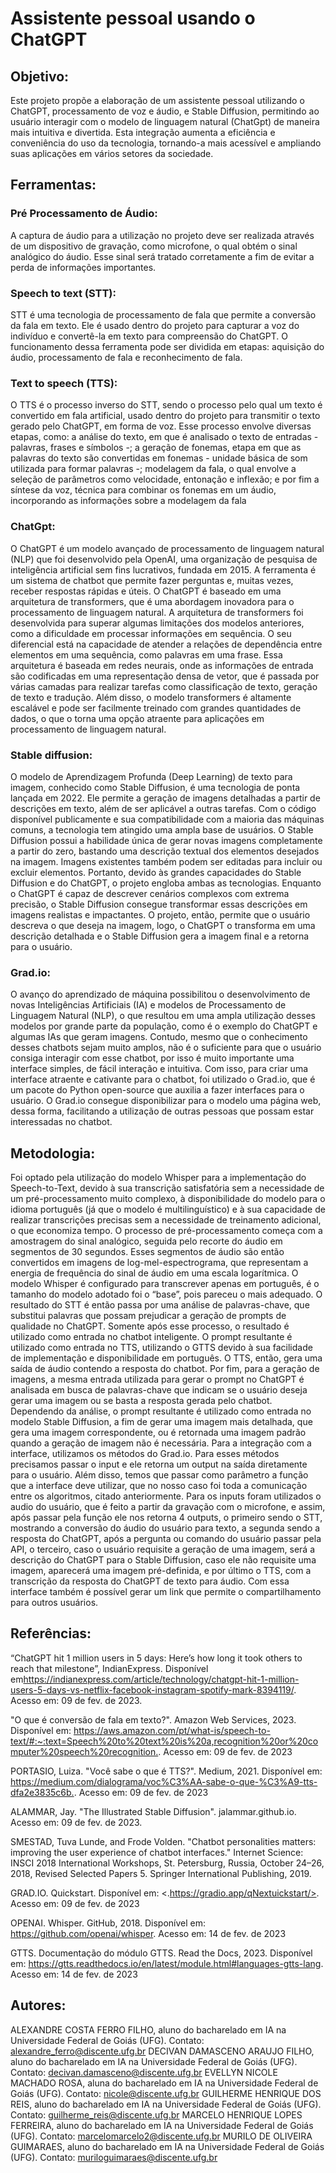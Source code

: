 # Assistente pessoal usando o ChatGPT

## Objetivo:
  Este projeto propõe a elaboração de um assistente pessoal utilizando o ChatGPT, processamento de voz e áudio, e Stable Diffusion, permitindo ao usuário interagir com o modelo de linguagem natural (ChatGpt) de maneira mais intuitiva e divertida. Esta integração aumenta a eficiência e conveniência do uso da tecnologia, tornando-a mais acessível e ampliando suas aplicações em vários setores da sociedade.
  
## Ferramentas:
### Pré Processamento de Áudio: 
  A captura de áudio para a utilização no projeto deve ser realizada através de um dispositivo de gravação, como microfone, o qual obtém o sinal analógico do áudio. Esse sinal será tratado corretamente a fim de evitar a perda de informações importantes.
  
### Speech to text (STT):
  STT é uma tecnologia de processamento de fala que permite a conversão da fala em texto. Ele é usado dentro do projeto para capturar a voz do indivíduo e convertê-la em texto para compreensão do ChatGPT. O funcionamento dessa ferramenta pode ser dividida em etapas: aquisição do áudio, processamento de fala e reconhecimento de fala.
  
### Text to speech (TTS):
  O TTS é o processo inverso do STT, sendo o processo pelo qual um texto é convertido em fala artificial, usado dentro do projeto para transmitir o texto gerado pelo ChatGPT, em forma de voz. Esse processo envolve diversas etapas, como: a análise do texto, em que é analisado o texto de entradas - palavras, frases e símbolos -; a geração de fonemas, etapa em que as palavras do texto são convertidas em fonemas - unidade básica de som utilizada para formar palavras -; modelagem da fala, o qual envolve a seleção de parâmetros como velocidade, entonação e inflexão; e por fim a síntese da voz, técnica para combinar os fonemas em um áudio, incorporando as informações sobre a modelagem da fala

### ChatGpt:
  O ChatGPT é um modelo avançado de processamento de linguagem natural (NLP) que foi desenvolvido pela OpenAI, uma organização de pesquisa de inteligência artificial sem fins lucrativos, fundada em 2015. A ferramenta é um sistema de chatbot que permite fazer perguntas e, muitas vezes, receber respostas rápidas e úteis.
  O ChatGPT é baseado em uma arquitetura de transformers, que é uma abordagem inovadora para o processamento de linguagem natural. A arquitetura de transformers foi desenvolvida para superar algumas limitações dos modelos anteriores, como a dificuldade em processar informações em sequência. O seu diferencial está na capacidade de atender a relações de dependência entre elementos em uma sequência, como palavras em uma frase. Essa arquitetura é baseada em redes neurais, onde as informações de entrada são codificadas em uma representação densa de vetor, que é passada por várias camadas para realizar tarefas como classificação de texto, geração de texto e tradução. Além disso, o modelo transformers é altamente escalável e pode ser facilmente treinado com grandes quantidades de dados, o que o torna uma opção atraente para aplicações em processamento de linguagem natural.
  
### Stable diffusion: 
  O modelo de Aprendizagem Profunda (Deep Learning) de texto para imagem, conhecido como Stable Diffusion, é uma tecnologia de ponta lançada em 2022. Ele permite a geração de imagens detalhadas a partir de descrições em texto, além de ser aplicável a outras tarefas. Com o código disponível publicamente e sua compatibilidade com a maioria das máquinas comuns, a tecnologia tem atingido uma ampla base de usuários.
  O Stable Diffusion possui a habilidade única de gerar novas imagens completamente a partir do zero, bastando uma descrição textual dos elementos desejados na imagem. Imagens existentes também podem ser editadas para incluir ou excluir elementos. 
  Portanto, devido às grandes capacidades do Stable Diffusion e do ChatGPT, o projeto engloba ambas as tecnologias. Enquanto o ChatGPT é capaz de descrever cenários complexos com extrema precisão, o Stable Diffusion consegue transformar essas descrições em imagens realistas e impactantes. O projeto, então, permite que o usuário descreva o que deseja na imagem, logo, o ChatGPT o transforma em uma descrição detalhada e o Stable Diffusion gera a imagem final e a retorna para o usuário.

### Grad.io:
  O avanço do aprendizado de máquina possibilitou o desenvolvimento de novas Inteligências Artificiais (IA) e modelos de Processamento de Linguagem Natural (NLP), o que resultou em uma ampla utilização desses modelos por grande parte da população, como é o exemplo do ChatGPT e algumas IAs que geram imagens. Contudo, mesmo que o conhecimento desses chatbots sejam muito amplos, não é o suficiente para que o usuário consiga interagir com esse chatbot, por isso é muito importante uma interface simples, de fácil interação e intuitiva.
  Com isso, para criar uma interface atraente e cativante para o chatbot, foi utilizado o Grad.io, que é um pacote do Python open-source que auxilia a fazer interfaces para o usuário. O Grad.io consegue disponibilizar para o modelo uma página web, dessa forma, facilitando a utilização de outras pessoas que possam estar interessadas no chatbot.
  
## Metodologia: 
  Foi optado pela utilização do modelo Whisper para a implementação do Speech-to-Text, devido à sua transcrição satisfatória sem a necessidade de um pré-processamento muito complexo, à disponibilidade do modelo para o idioma português (já que o modelo é multilinguístico) e à sua capacidade de realizar transcrições precisas sem a necessidade de treinamento adicional, o que economiza tempo.
  O processo de pré-processamento começa com a amostragem do sinal analógico, seguida pelo recorte do áudio em segmentos de 30 segundos. Esses segmentos de áudio são então convertidos em imagens de log-mel-espectrograma, que representam a energia de frequência do sinal de áudio em uma escala logarítmica. O modelo Whisper é configurado para transcrever apenas em português, é o tamanho do modelo adotado foi o “base”, pois pareceu o mais adequado. O resultado do STT é então passa por uma análise de palavras-chave, que substitui palavras que possam prejudicar a geração de prompts de qualidade no ChatGPT. Somente após esse processo, o resultado é utilizado como entrada no chatbot inteligente. O prompt resultante é utilizado como entrada no TTS, utilizando o GTTS devido à sua facilidade de implementação e disponibilidade em português. O TTS, então, gera uma saída de áudio contendo a resposta do chatbot.
  Por fim, para a geração de imagens, a mesma entrada utilizada para gerar o prompt no ChatGPT é analisada em busca de palavras-chave que indicam se o usuário deseja gerar uma imagem ou se basta a resposta gerada pelo chatbot. Dependendo da análise, o prompt resultante é utilizado como entrada no modelo Stable Diffusion, a fim de gerar uma imagem mais detalhada, que gera uma imagem correspondente, ou é retornada uma imagem padrão quando a geração de imagem não é necessária.
  Para a integração com a interface, utilizamos os métodos do Grad.io. Para esses métodos precisamos passar o input e ele retorna um output na saída diretamente para o usuário. Além disso, temos que passar como parâmetro a função que a interface deve utilizar, que no nosso caso foi toda a comunicação entre os algoritmos, citado anteriormente. Para os inputs foram utilizados o audio do usuário, que é feito a partir da gravação com o microfone, e assim, após passar pela função ele nos retorna 4 outputs, o primeiro sendo o STT, mostrando a conversão do áudio do usuário para texto, a segunda sendo a resposta do ChatGPT, após a pergunta ou comando do usuário passar pela API, o terceiro, caso o usuário requisite a geração de uma imagem, será a descrição do ChatGPT para o Stable Diffusion, caso ele não requisite uma imagem, aparecerá uma imagem pré-definida, e por último o TTS, com a transcrição da resposta do ChatGPT de texto para áudio. Com essa interface também é possível gerar um link que permite o compartilhamento para outros usuários.
  
## Referências:

“ChatGPT hit 1 million users in 5 days: Here’s how long it took others to reach that milestone”, IndianExpress. Disponível em<https://indianexpress.com/article/technology/chatgpt-hit-1-million-users-5-days-vs-netflix-facebook-instagram-spotify-mark-8394119/>. Acesso em: 09 de fev. de 2023.

"O que é conversão de fala em texto?". Amazon Web Services, 2023. Disponível em: <https://aws.amazon.com/pt/what-is/speech-to-text/#:~:text=Speech%20to%20text%20is%20a,recognition%20or%20computer%20speech%20recognition.>. Acesso em: 09 de fev. de 2023

PORTASIO, Luiza. "Você sabe o que é TTS?". Medium, 2021. Disponível em: <https://medium.com/dialograma/voc%C3%AA-sabe-o-que-%C3%A9-tts-dfa2e3835c6b.>.  Acesso em: 09 de fev. de 2023

ALAMMAR, Jay. "The Illustrated Stable Diffusion". jalammar.github.io. Acesso em: 09 de fev. de 2023.

SMESTAD, Tuva Lunde, and Frode Volden. "Chatbot personalities matters: improving the user experience of chatbot interfaces." Internet Science: INSCI 2018 International Workshops, St. Petersburg, Russia, October 24–26, 2018, Revised Selected Papers 5. Springer International Publishing, 2019.

GRAD.IO. Quickstart. Disponível em: <.https://gradio.app/qNextuickstart/>. Acesso em: 09 de fev. de 2023

OPENAI. Whisper. GitHub, 2018. Disponível em: <https://github.com/openai/whisper>. Acesso em: 14 de fev. de 2023

GTTS. Documentação do módulo GTTS. Read the Docs, 2023. Disponível em: <https://gtts.readthedocs.io/en/latest/module.html#languages-gtts-lang>. Acesso em: 14 de fev. de 2023

## Autores:
ALEXANDRE COSTA FERRO FILHO, aluno do bacharelado em IA na Universidade Federal de Goiás (UFG).
Contato: alexandre_ferro@discente.ufg.br
DECIVAN DAMASCENO ARAUJO FILHO, aluno do bacharelado em IA na Universidade Federal de Goiás (UFG).
Contato: decivan.damasceno@discente.ufg.br
EVELLYN NICOLE MACHADO ROSA, aluna do bacharelado em IA na Universidade Federal de Goiás (UFG).
Contato: nicole@discente.ufg.br
GUILHERME HENRIQUE DOS REIS, aluno do bacharelado em IA na Universidade Federal de Goiás (UFG).
Contato: guilherme_reis@discente.ufg.br
MARCELO HENRIQUE LOPES FERREIRA, aluno do bacharelado em IA na Universidade Federal de Goiás (UFG).
Contato: marcelomarcelo2@discente.ufg.br
MURILO DE OLIVEIRA GUIMARAES, aluno do bacharelado em IA na Universidade Federal de Goiás (UFG).
Contato: muriloguimaraes@discente.ufg.br
